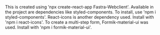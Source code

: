 This is created using 'npx create-react-app Fastra-Webclient'.
Available in the project are dependencies like styled-components. To install, use 'npm i styled-components'.
React-icons is another dependency used. Install with 'npm i react-icons'.
To create a multi-step form, Formik-material-ui was used. Install with 'npm i formik-material-ui'.
